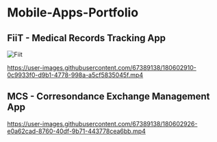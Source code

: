 # Mobile-Apps-Portfolio

## FiiT - Medical Records Tracking App

![Fiit](https://user-images.githubusercontent.com/67389138/180603089-d4161ce5-f516-4a07-b659-6ef1e552b793.jpg)

https://user-images.githubusercontent.com/67389138/180602910-0c9933f0-d9b1-4778-998a-a5cf5835045f.mp4



## MCS - Corresondance Exchange Management App

https://user-images.githubusercontent.com/67389138/180602926-e0a62cad-8760-40df-9b71-443778cea6bb.mp4

